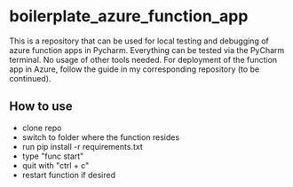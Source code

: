 # boilerplate_azure_function_app
This is a repository that can be used for local testing and debugging of azure function apps in Pycharm. Everything can be tested via the PyCharm terminal. No usage of other tools needed. For deployment of the function app in Azure, follow the guide in my corresponding repository (to be continued).

## How to use
- clone repo
- switch to folder where the function resides
- run pip install -r requirements.txt
- type "func start"
- quit with "ctrl + c"
- restart function if desired
